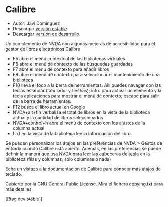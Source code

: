 # Calibre #
  
* Autor: Javi Domínguez
* Descargar [versión estable][1]
* Descargar [versión de desarrollo][2]
  
 Un complemento de NVDA con algunas mejoras de accesibilidad para el gestor de libros electrónicos Calibre

* F5 abre el menú contextual de las bibliotecas virtuales
* F6 abre el menú de contexto de las búsquedas guardadas
* F7 abre el menú de contexto para añadir libros
* F8 abre el menú de contexto para seleccionar el mantenimiento de una biblioteca
* F10 lleva el foco a la barra de herramientas. Allí puedes navegar con las teclas estándar (tabulador y flechas); intro para activar un elemento y la tecla aplicaciones para mostrar el menú de contexto; escape para salir de la barra de herramientas.
* F12 busca el libro actual en Google
* NVDA+alt+fin verbaliza el total de libros en la vista de la biblioteca actual y la cantidad de libros seleccionados
* NVDA+control+h abre el menú de contexto con los ajustes de la columna actual
* La I en la vista de la biblioteca lee la información del libro.
 
Se pueden personalizar los atajos en las preferencias de NVDA > Gestos de entrada cuando Calibre está abierto. Además, en las preferencias se puede definir la manera que usa NVDA para leer las cabeceras de tabla en la biblioteca (filas y columnas, sólo columnas o nada)
 
 Echa un vistazo a la [documentación de Calibre][3] para conocer más atajos de teclado.
 
  
  Cubierto por la GNU General Public License. Mira el fichero [copying.txt][4] para más detalles.
    
[[!tag dev stable]]

[1]: https://addons.nvda-project.org/files/get.php?file=cae

[2]: https://addons.nvda-project.org/files/get.php?file=cae-dev

[3]: https://manual.calibre-ebook.com/gui.html

[4]: https://github.com/javidominguez/Calibre/blob/master/COPYING.txt

